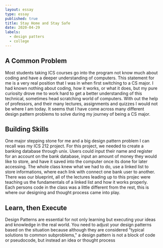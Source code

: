 ```yaml
---
layout: essay
type: essay
published: true
title: Stay Home and Stay Safe
date: 2020-04-29
labels:
  - design patters
  - college
---
```


## A Common Problem
Most students taking ICS courses go into the program not know much about coding and have a deeper understanding of computers.  This statement for me is a very real position that I was in when first switching to a CS major.  I had known nothing about coding, how it works, or what it does, but my pure curiosity drove me to work hard to get a better understanding of this technical, sometimes head scratching world of computers.  With out the help of professors, and their many lectures, assignments and quizzes I would not be where I am today.  It seems that I have come across many different design pattern problems to solve during my journey of being a CS major.  

## Building Skills
One major stepping stone for me and a big design pattern problem I can recall was my ICS 212 project.  For this project, we needed to create a banking database through unix.  Users could input their name and register for an account on the bank database, input an amount of money they would like to store, and have it saved into the computer once its done for later accessing.  The whole class knew what we had to do, use a linked list to store informations, where each link with connect one bank user to another.  There was our blueprint, all of the lectures leading up to this projec were teaching us the fundamentals of a linked list and how it works properly.  Each persons code in the class was a little different from the rest, this is where our designing and thought process came into play.  

## Learn, then Execute
Design Patterns are essential for not only learning but executing your ideas and knowledge in the real world.  You need to adjust your design patterns based on the situation because although they are considered "typical solutions to common subproblems," a design pattern is not a block of code or pseudocode, but instead an idea or thought process
